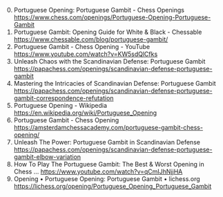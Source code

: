 0. Portuguese Opening: Portuguese Gambit - Chess Openings
https://www.chess.com/openings/Portuguese-Opening-Portuguese-Gambit
1. Portuguese Gambit: Opening Guide for White & Black - Chessable
https://www.chessable.com/blog/portuguese-gambit/
2. Portuguese Gambit - Chess Opening - YouTube
https://www.youtube.com/watch?v=KW5sdQlCfks
3. Unleash Chaos with the Scandinavian Defense: Portuguese Gambit
https://papachess.com/openings/scandinavian-defense-portuguese-gambit
4. Mastering the Intricacies of Scandinavian Defense: Portuguese Gambit
https://papachess.com/openings/scandinavian-defense-portuguese-gambit-correspondence-refutation
5. Portuguese Opening - Wikipedia
https://en.wikipedia.org/wiki/Portuguese_Opening
6. Portuguese Gambit - Chess Opening
https://amsterdamchessacademy.com/portuguese-gambit-chess-opening/
7. Unleash The Power: Portuguese Gambit in Scandinavian Defense
https://papachess.com/openings/scandinavian-defense-portuguese-gambit-elbow-variation
8. How To Play The Portuguese Gambit: The Best & Worst Opening in Chess ...
https://www.youtube.com/watch?v=qCmIJhNjjHA
9. Opening • Portuguese Opening: Portuguese Gambit • lichess.org
https://lichess.org/opening/Portuguese_Opening_Portuguese_Gambit
